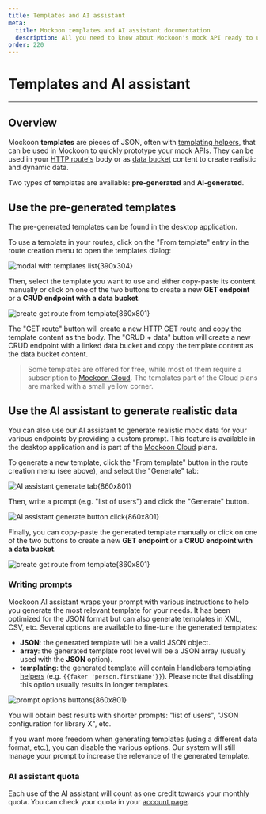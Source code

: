 ```yaml
---
title: Templates and AI assistant
meta:
  title: Mockoon templates and AI assistant documentation
  description: All you need to know about Mockoon's mock API ready to use JSON templates and AI assistant to generate your own dynamic and realistic templates.
order: 220
---
```


# Templates and AI assistant

---

## Overview

Mockoon **templates** are pieces of JSON, often with [templating helpers](docs:templating/overview), that can be used in Mockoon to quickly prototype your mock APIs. They can be used in your [HTTP route's](docs:api-endpoints/routing#api-routes) body or as [data bucket](docs:data-buckets/overview) content to create realistic and dynamic data.

Two types of templates are available: **pre-generated** and **AI-generated**.

## Use the pre-generated templates

The pre-generated templates can be found in the desktop application.

To use a template in your routes, click on the "From template" entry in the route creation menu to open the templates dialog:

![modal with templates list{390x304}](docs-img:pre-generated-templates-modal.png)

Then, select the template you want to use and either copy-paste its content manually or click on one of the two buttons to create a new **GET endpoint** or a **CRUD endpoint with a data bucket**.

![create get route from template{860x801}](docs-img:templates-create-get-route.png)

The "GET route" button will create a new HTTP GET route and copy the template content as the body. The "CRUD + data" button will create a new CRUD endpoint with a linked data bucket and copy the template content as the data bucket content.

> Some templates are offered for free, while most of them require a subscription to [Mockoon Cloud](/cloud/). The templates part of the Cloud plans are marked with a small yellow corner.

## Use the AI assistant to generate realistic data

You can also use our AI assistant to generate realistic mock data for your various endpoints by providing a custom prompt. This feature is available in the desktop application and is part of the [Mockoon Cloud](/cloud/) plans.

To generate a new template, click the "From template" button in the route creation menu (see above), and select the "Generate" tab:

![AI assistant generate tab{860x801}](docs-img:ai-assistant-generate-template-tab.png)

Then, write a prompt (e.g. "list of users") and click the "Generate" button.

![AI assistant generate button click{860x801}](docs-img:ai-assistant-generate-button.png)

Finally, you can copy-paste the generated template manually or click on one of the two buttons to create a new **GET endpoint** or a **CRUD endpoint with a data bucket**.

![create get route from template{860x801}](docs-img:templates-generate-get-route.png)

### Writing prompts

Mockoon AI assistant wraps your prompt with various instructions to help you generate the most relevant template for your needs. It has been optimized for the JSON format but can also generate templates in XML, CSV, etc.
Several options are available to fine-tune the generated templates:

- **JSON**: the generated template will be a valid JSON object.
- **array**: the generated template root level will be a JSON array (usually used with the **JSON** option).
- **templating**: the generated template will contain Handlebars [templating helpers](docs:templating/overview) (e.g. `{{faker 'person.firstName'}}`). Please note that disabling this option usually results in longer templates.

![prompt options buttons{860x801}](docs-img:ai-assistant-template-generate-options.png)

You will obtain best results with shorter prompts: "list of users", "JSON configuration for library X", etc.

If you want more freedom when generating templates (using a different data format, etc.), you can disable the various options. Our system will still manage your prompt to increase the relevance of the generated template.

### AI assistant quota

Each use of the AI assistant will count as one credit towards your monthly quota. You can check your quota in your [account page](https://mockoon.com/account/info/).

